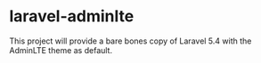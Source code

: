 # laravel-adminlte

This project will provide a bare bones copy of Laravel 5.4 with the AdminLTE theme as default.
